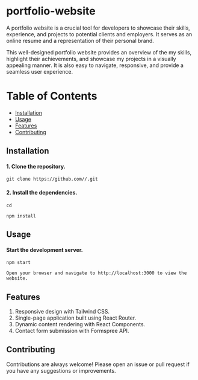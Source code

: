   # portfolio-website
<p> 
A portfolio website is a crucial tool for developers to showcase their skills, experience, and projects to potential clients and employers. It serves as an online resume and a representation of their personal brand.

This well-designed portfolio website provides an overview of the my skills, highlight their achievements, and showcase my projects in a visually appealing manner.
It is also easy to navigate, responsive, and provide a seamless user experience.


</p>
<h1>Table of Contents</h1>
<ul>
<li><a href="#Installation">Installation</a></li>
<li><a href="#Usage">Usage</a></li>
<li><a href="#Features">Features</a></li>
<li><a href="#Contributing">Contributing</a></li>
</ul>
<h2 name="Installation">Installation</h2>
<h4>1. Clone the repository.</h4>

<p><code>git clone https://github.com/<juanid-arif-24>/<portfolio-website>.git</code></p>
    <h4>2. Install the dependencies.</h4>

<p><code>cd <portfolio-website></code></p>
    <p><code>npm install</code></p>
<h2 name="Usage">Usage</h2>
<h4>Start the development server.</h4>

<p><code>npm start</code></p>
<p><code>Open your browser and navigate to http://localhost:3000 to view the website.</code></p>
<h2 name="Features">Features</h2>
<ol>
    <li>Responsive design with Tailwind CSS.</li>
    <li>Single-page application built using React Router.</li>
    <li>Dynamic content rendering with React Components.</li>
    <li>Contact form submission with Formspree API.
    </li>
</ol>

<h2 name="Contributing">Contributing</h2>
<p>Contributions are always welcome! Please open an issue or pull request if you have any suggestions or improvements.</p>
